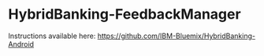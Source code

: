 # HybridBanking-FeedbackManager

Instructions available here: https://github.com/IBM-Bluemix/HybridBanking-Android
